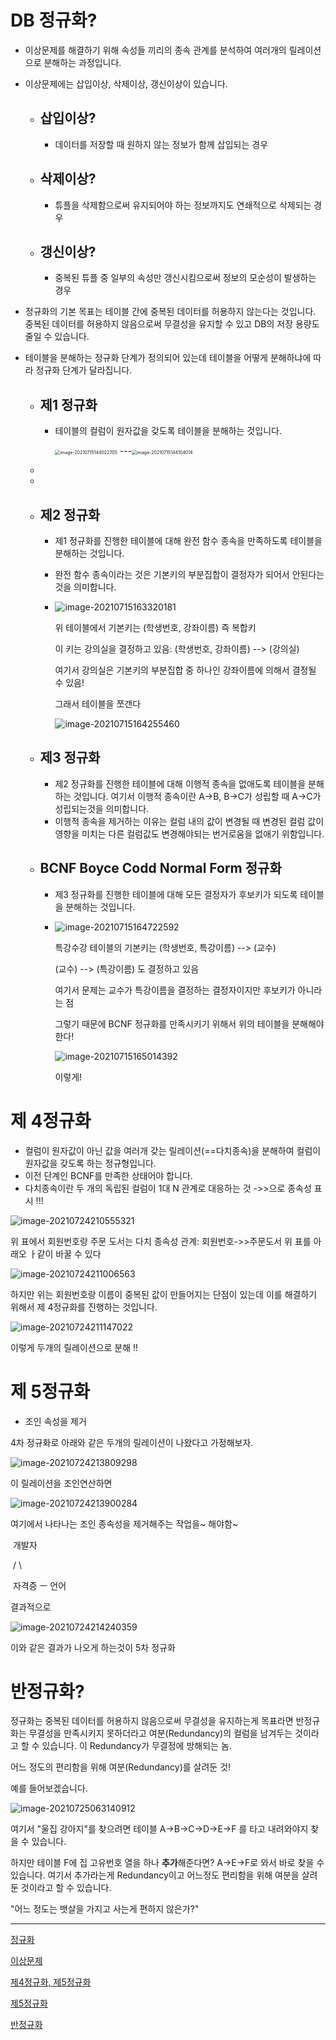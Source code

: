# **DB 정규화?**

- 이상문제를 해결하기 위해 속성들 끼리의 종속 관계를 분석하여 여러개의 릴레이션으로 분해하는 과정입니다.

- 이상문제에는 삽입이상, 삭제이상, 갱신이상이 있습니다.

  - ## 삽입이상?

    - 데이터를 저장할 때 원하지 않는 정보가 함께 삽입되는 경우

  - ## 삭제이상?

    - 튜플을 삭제함으로써 유지되어야 하는 정보까지도 연쇄적으로 삭제되는 경우

  - ## 갱신이상?

    - 중복된 튜플 중 일부의 속성만 갱신시킴으로써 정보의 모순성이 발생하는 경우

    

- 정규화의 기본 목표는 테이블 간에 중복된 데이터를 허용하지 않는다는 것입니다. 중복된 데이터를 허용하지 않음으로써 무결성을 유지할 수 있고 DB의 저장 용량도 줄일 수 있습니다.

- 테이블을 분해하는 정규화 단계가 정의되어 있는데 테이블을 어떻게 분해하냐에 따라 정규화 단계가 달라집니다.

  - ## 제1 정규화

    - 테이블의 컬럼이 원자값을 갖도록 테이블을 분해하는 것입니다.

      <img src="../image/image-20210715144022705.png" alt="image-20210715144022705" style="zoom:50%;" /> ---<img src="../image/image-20210715144104014.png" alt="image-20210715144104014" style="zoom:50%;" />

  - 

  - 

  - ## 제2 정규화

    - 제1 정규화를 진행한 테이블에 대해 완전 함수 종속을 만족하도록 테이블을 분해하는 것입니다.

    - 완전 함수 종속이라는 것은 기본키의 부분집합이 결정자가 되어서 안된다는 것을 의미합니다.

    - ![image-20210715163320181](../image/image-20210715163320181.png)

      위 테이블에서 기본키는 (학생번호, 강좌이름) 즉 복합키

      이 키는 강의실을 결정하고 있음: (학생번호, 강좌이름) --> (강의실)

      여기서 강의실은 기본키의 부분집합 중 하나인 강좌이름에 의해서 결정될 수 있음!

      그래서 테이블을 쪼갠다

      ![image-20210715164255460](../image/image-20210715164255460.png)

  

  - ## 제3 정규화

    - 제2 정규화를 진행한 테이블에 대해 이행적 종속을 없애도록 테이블을 분해하는 것입니다. 여기서 이행적 종속이란 A->B, B->C가 성립할 때 A->C가 성립되는것을 의미합니다.
    - 이행적 종속을 제거하는 이유는 컬럼 내의 값이 변경될 때 변경된 컬럼 값이 영향을 미치는 다른 컬럼값도 변경해야되는 번거로움을 없애기 위함입니다.

  - ## BCNF Boyce Codd Normal Form 정규화

    - 제3 정규화를 진행한 테이블에 대해 모든 결정자가 후보키가 되도록 테이블을 분해하는 것입니다.

    - ![image-20210715164722592](../image/image-20210715164722592.png)

      특강수강 테이블의 기본키는 (학생번호, 특강이름) --> (교수)

      (교수) --> (특강이름) 도 결정하고 있음

      여기서 문제는 교수가 특강이름을 결정하는 결정자이지만 후보키가 아니라는 점

      그렇기 때문에 BCNF 정규화를 만족시키기 위해서 위의 테이블을 분해해야한다!

      ![image-20210715165014392](../image/image-20210715165014392.png)

      이렇게!



# **제 4정규화**

- 컬럼이 원자값이 아닌 값을 여러개 갖는 릴레이션(==다치종속)을 분해하여 컬럼이 원자값을 갖도록 하는 정규형입니다.
- 이전 단계인 BCNF를 만족한 상태어야 합니다.
- 다치종속이란 두 개의 독립된 컬럼이 1대 N 관계로 대응하는 것 ->>으로 종속성 표시 !!!

![image-20210724210555321](../image/image-20210724210555321.png)

위 표에서 회원번호랑 주문 도서는 다치 종속성 관계:  회원번호->>주문도서
위 표를 아래오 ㅏ같이 바꿀 수 있다

![image-20210724211006563](../image/image-20210724211006563.png)

하지만 위는 회원번호랑 이름이 중복된 값이 만들어지는 단점이 있는데 이를 해결하기 위해서 제 4정규화를 진행하는 것입니다.

![image-20210724211147022](../image/image-20210724211147022.png)

이렇게 두개의 릴레이션으로 분해 !!



# **제 5정규화**

- 조인 속성을 제거

4차 정규화로 아래와 같은 두개의 릴레이션이 나왔다고 가정해보자.

![image-20210724213809298](../image/image-20210724213809298.png)

이 릴레이션을 조인연산하면

![image-20210724213900284](../image/image-20210724213900284.png)

여기에서 나타나는 조인 종속성을 제거해주는 작업을~ 해야함~

​				  개발자

​            /						\

​	자격증			ㅡ			언어



결과적으로

![image-20210724214240359](../image/image-20210724214240359.png)

이와 같은 결과가 나오게 하는것이 5차 정규화

# **반정규화?**

정규화는 중복된 데이터를 허용하지 않음으로써 무결성을 유지하는게 목표라면 반정규화는 무결성을 만족시키지 못하더라고 여분(Redundancy)의 컬럼을 남겨두는 것이라고 할 수 있습니다. 이 Redundancy가 무결정에 방해되는 놈.

어느 정도의 편리함을 위해 여분(Redundancy)를 살려둔 것!

예를 들어보겠습니다.

![image-20210725063140912](/Users/jeeyoungkim/Desktop/github/TIL/image/image-20210725063140912.png)

여기서 "울집 강아지"를 찾으려면 테이블 A->B->C->D->E->F 를 타고 내려와야지 찾을 수 있습니다.

하지만 테이블 F에 집 고유번호 열을 하나 **추가**해준다면? A->E->F로 와서 바로 찾을 수 있습니다. 여기서 추가라는게 Redundancy이고 어느정도 편리함을 위해 여분을 살려둔 것이라고 할 수 있습니다.

"어느 정도는 뱃살을 가지고 사는게 편하지 않은가?"





-----

[정규화](https://mangkyu.tistory.com/110)

[이상문제](https://nirsa.tistory.com/107)

[제4정규화, 제5정규화](https://zzozzomin08.tistory.com/12)

[제5정규화](https://nirsa.tistory.com/107)

[반정규화](https://gibles-deepmind.tistory.com/12)